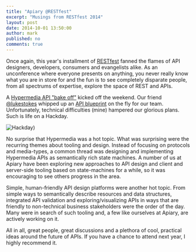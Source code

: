 ```yaml
---
title: "Apiary @RESTfest"
excerpt: "Musings from RESTfest 2014"
layout: post
date: 2014-10-01 13:50:00
author: mark
published: no
comments: true
---
```


Once again, this year's installment of [RESTfest][] fanned the flames of API designers, developers, consumers and 
evangelists alike. As an unconference where everyone presents on anything, you never really know what you are in store 
for and the fun is to see completely disparate people, from all spectrums of expertise, explore the space of REST and 
APIs. 

A [Hypermedia API "bake off"][] kicked off the weekend. Our friend [@lukestokes][] whipped up an [API blueprint][] on 
the fly for our team. Unfortunately, technical difficulties (mine) hampered our glorious plans. Such is life on a 
Hackday. 

![Hackday](/images/2014-10-02-RESTfest/hackday.png))

No surprise that Hypermedia was a hot topic. What was surprising were the recurring themes about tooling and design. 
Instead of focusing on protocols and media-types, a common thread was designing and implementing Hypermedia APIs 
as semantically rich state machines. A number of us at Apiary have been exploring new approaches to API design and 
client and server-side tooling based on state-machines for a while, so it was encouraging to see others progress in
the area. 

Simple, human-friendly API design platforms were another hot topic. From simple ways to semantically describe resources 
and data structures, integrated API validation and exploring/visualizing APIs in ways that are friendly to non-technical 
business stakeholders were the order of the day. Many were in search of such tooling and, a few like ourselves
at Apiary, are actively working on it. 

All in all, great people, great discussions and a plethora of cool, practical ideas around the future of APIs. If you 
have a chance to attend next year, I highly recommend it. 

[RESTfest]: http://restfest.org
[Hypermedia API "bake off"]: https://github.com/RESTFest/2014-Greenville/wiki/Hack%20Day
[@lukestokes]: https://twitter.com/lukestokes
[API Blueprint]: http://docs.restfest2014.apiary.io/